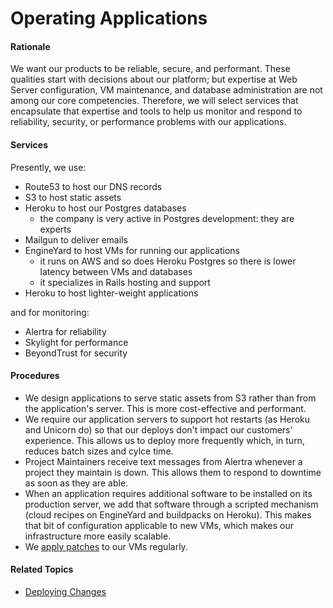 # Operating Applications


#### Rationale

We want our products to be reliable, secure, and performant. These qualities start with decisions about our platform; but expertise at Web Server configuration, VM maintenance, and database administration are not among our core competencies. Therefore, we will select services that encapsulate that expertise and tools to help us monitor and respond to reliability, security, or performance problems with our applications.


#### Services

Presently, we use:

 - Route53 to host our DNS records
 - S3 to host static assets
 - Heroku to host our Postgres databases
     - the company is very active in Postgres development: they are experts
 - Mailgun to deliver emails
 - EngineYard to host VMs for running our applications
     - it runs on AWS and so does Heroku Postgres so there is lower latency between VMs and databases
     - it specializes in Rails hosting and support
 - Heroku to host lighter-weight applications

and for monitoring:

 - Alertra for reliability
 - Skylight for performance
 - BeyondTrust for security


#### Procedures

 - We design applications to serve static assets from S3 rather than from the application's server. This is more cost-effective and performant.
 - We require our application servers to support hot restarts (as Heroku and Unicorn do) so that our deploys don't impact our customers' experience. This allows us to deploy more frequently which, in turn, reduces batch sizes and cylce time.
 - Project Maintainers receive text messages from Alertra whenever a project they maintain is down. This allows them to respond to downtime as soon as they are able.
 - When an application requires additional software to be installed on its production server, we add that software through a scripted mechanism (cloud recipes on EngineYard and buildpacks on Heroku). This makes that bit of configuration applicable to new VMs, which makes our infrastructure more easily scalable.
 - We [apply patches](operating_applications/applying_patches.md) to our VMs regularly.



#### Related Topics

 - [Deploying Changes](deploying_changes.md)
